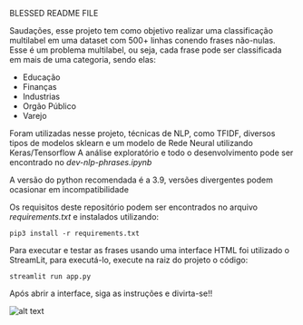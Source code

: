 BLESSED README FILE

Saudações, esse projeto tem como objetivo realizar uma classificação multilabel em uma dataset com 500+ linhas conendo frases não-nulas.
Esse é um problema multilabel, ou seja, cada frase pode ser classificada em mais de uma categoria, sendo elas:
*   Educação
*   Finanças
*   Industrias
*   Orgão Público
*   Varejo

Foram utilizadas nesse projeto, técnicas de NLP, como TFIDF, diversos tipos de modelos sklearn e um modelo de Rede Neural utilizando Keras/Tensorflow
A análise exploratório e todo o desenvolvimento pode ser encontrado no *dev-nlp-phrases.ipynb*

A versão do python recomendada é a 3.9, versões divergentes podem ocasionar em incompatibilidade

Os requisitos deste repositório podem ser encontrados no arquivo *requirements.txt* e instalados utilizando:

<pre><code>pip3 install -r requirements.txt
</code></pre>

Para executar e testar as frases usando uma interface HTML foi utilizado o StreamLit, para executá-lo, execute na raiz do projeto o código:

<pre><code>streamlit run app.py
</code></pre>

Após abrir a interface, siga as instruções e divirta-se!!

![alt text](anya.gif "heh")